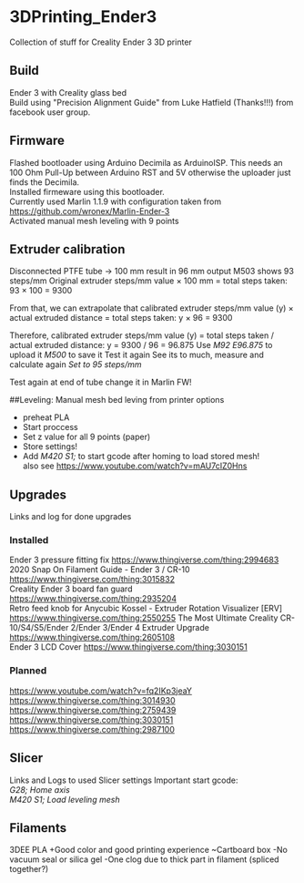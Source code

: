 # 3DPrinting_Ender3
Collection of stuff for Creality Ender 3 3D printer

## Build
Ender 3 with Creality glass bed  
Build using "Precision Alignment Guide" from Luke Hatfield (Thanks!!!) from facebook user group.

## Firmware
Flashed bootloader using Arduino Decimila as ArduinoISP. This needs an 100 Ohm Pull-Up between Arduino RST and 5V otherwise the uploader just finds the Decimila.  
Installed firmeware using this bootloader.  
Currently used Marlin 1.1.9 with configuration taken from https://github.com/wronex/Marlin-Ender-3  
Activated manual mesh leveling with 9 points

## Extruder calibration
Disconnected PTFE tube -> 100 mm result in 96 mm output
M503 shows 93 steps/mm
Original extruder steps/mm value × 100 mm = total steps taken:
93 × 100 = 9300

From that, we can extrapolate that calibrated extruder steps/mm value (y) × actual extruded distance = total steps taken:
y × 96 = 9300

Therefore, calibrated extruder steps/mm value (y) = total steps taken / actual extruded distance:
y = 9300 / 96
= 96.875
Use 
_M92 E96.875_ to upload it
_M500_ to save it
Test it again
See its to much, measure and calculate again
_Set to 95 steps/mm_

Test again at end of tube
change it in Marlin FW!


##Leveling:
Manual mesh bed leving from printer options
* preheat PLA
* Start proccess
* Set z value for all 9 points (paper)
* Store settings!
* Add _M420 S1;_ to start gcode after homing to load stored mesh!   
also see https://www.youtube.com/watch?v=mAU7cIZ0Hns

## Upgrades
Links and log for done upgrades
### Installed
Ender 3 pressure fitting fix 
https://www.thingiverse.com/thing:2994683  
2020 Snap On Filament Guide - Ender 3 / CR-10 
https://www.thingiverse.com/thing:3015832  
Creality Ender 3 board fan guard 
https://www.thingiverse.com/thing:2935204  
Retro feed knob for Anycubic Kossel - Extruder Rotation Visualizer [ERV] 
https://www.thingiverse.com/thing:2550255
The Most Ultimate Creality CR-10/S4/S5/Ender 2/Ender 3/Ender 4 Extruder Upgrade 
https://www.thingiverse.com/thing:2605108  
Ender 3 LCD Cover 
https://www.thingiverse.com/thing:3030151  



### Planned
https://www.youtube.com/watch?v=fq2IKp3jeaY  
https://www.thingiverse.com/thing:3014930  
https://www.thingiverse.com/thing:2759439  
https://www.thingiverse.com/thing:3030151  
https://www.thingiverse.com/thing:2987100


## Slicer
Links and Logs to used Slicer settings
Important start gcode:  
_G28; Home axis_  
_M420 S1; Load leveling mesh_  

## Filaments
3DEE PLA 
+Good color and good printing experience
~Cartboard box
-No vacuum seal or silica gel
-One clog due to thick part in filament (spliced together?)